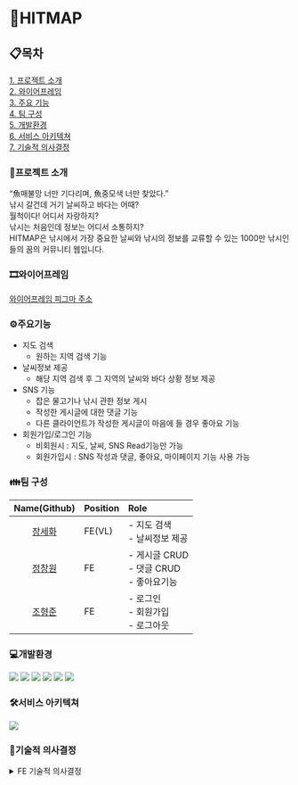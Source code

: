 # 🦈HITMAP 

## 📋목차
[1. 프로젝트 소개](#프로젝트-소개)<br>
[2. 와이어프레임](#와이어프레임)<br>
[3. 주요 기능](#주요기능)<br>
[4. 팀 구성](#팀-구성)<br>
[5. 개발환경](#개발환경)<br>
[6. 서비스 아키텍쳐](#서비스-아키텍쳐)<br>
[7. 기술적 의사결정](#기술적-의사결정)<br>

### 📢프로젝트 소개
“魚매불망 너만 기다리며, 魚중모색 너만 찾았다.”<br>
낚시 갈건데 거기 날씨하고 바다는 어때?<br>
월척이다! 어디서 자랑하지?<br>
낚시는 처음인데 정보는 어디서 소통하지?<br>
HITMAP은 낚시에서 가장 중요한 날씨와 낚시의 정보를 교류할 수 있는 1000만 낚시인들의 꿈의 커뮤니티 웹입니다.

### 🎞와이어프레임
[와이어프레임 피그마 주소](https://www.figma.com/file/aErc5QVbie2cn4veOGPHG4/%ED%9E%88%ED%8A%B8%EB%A7%B5?node-id=87%3A933&t=x7Q80r2fdpCvSPue-0)


### ⚙주요기능
- 지도 검색
  - 원하는 지역 검색 기능
- 날씨정보 제공 
  - 해당 지역 검색 후 그 지역의 날씨와 바다 상황 정보 제공
- SNS 기능
  - 잡은 물고기나 낚시 관한 정보 게시
  - 작성한 게시글에 대한 댓글 기능
  - 다른 클라이언트가 작성한 게시글이 마음에 들 경우 좋아요 기능
- 회원가입/로그인 기능
  - 비회원시 : 지도, 날씨, SNS Read기능만 가능
  - 회원가입시 : SNS 작성과 댓글, 좋아요, 마이페이지 기능 사용 가능


### 👪팀 구성
|Name(Github)|Position|Role|
|:---:|:---|:---|
|[장세화](https://github.com/saehwa95)|FE(VL)|- 지도 검색<br> - 날씨정보 제공<br>|
|[정창원](https://github.com/jungjang)|FE|- 게시글 CRUD<br> - 댓글 CRUD <br> - 좋아요기능|
|[조형준](https://github.com/cho98)|FE|- 로그인<br>- 회원가입<br>- 로그아웃<br>|


### 💻개발환경
<img src="https://img.shields.io/badge/React-61DAFB?style=for-the-badge&logo=React&logoColor=white"> <img src="https://img.shields.io/badge/ReduxToolkit-764ABC?style=for-the-badge&logo=Redux&logoColor=white"> <img src="https://img.shields.io/badge/Axios-5A29E4?style=for-the-badge&logo=Axios&logoColor=white"> <img src="https://img.shields.io/badge/ReactQuery-FF4154?style=for-the-badge&logo=ReactQuery&logoColor=white"> <img src="https://img.shields.io/badge/styledcomponents-DB7093?style=for-the-badge&logo=styled-components&logoColor=white"> <img src="https://img.shields.io/badge/AmazonS3-569A31?style=for-the-badge&logo=Amazon-S3&logoColor=white">

### 🛠서비스 아키텍쳐
<img src="https://user-images.githubusercontent.com/109060295/213470938-40a9e7a2-9d98-4d3e-ac57-49829e3c69e2.png" />

### 📌기술적 의사결정
<details>
<summary>FE 기술적 의사결정</summary>
<div markdown="1">

  - **리덕스 툴킷**
    - 도입 이유
        - Redux—toolkit은 redux의 단점인 보일러플레이트코드와 복잡한 스토어 설정, 페키지설정을 완화시킴 
        
    - 문제 상황
        - 로그인 기능 전역상태로 Redux-toollkit, React-Query를 생각
    - 해결 방안
        - 1안)React-Query
        - 2안)Redux-toollkit
    - 의견 조율
        - Redux-toollkit을 사용하기에는 상태관리에 대한 개념이 명확하지 않아 기존 사용하던 Redux-toolkit 사용
    - 의견 결정
        - redux toolkit 사용후 추후에 react query로 리팩토링할 예정
  
  - **리액트 쿼리 도입**
    - 도입 이유
        - 너무 길고 불필요한 리덕스 툴킷의 boiler plate
        - 서버 데이터를 지역적으로 써야할 경우 이를 효율적으로 관리하고 싶었음
        - 에러 핸들링을 하고 싶을 때 필요한 작업들을 지원해줌
    - 문제 상황
        - 하나의 컴포넌트 안에서만 쓰일 데이터를 굳이 전역으로 상태를 관리해야할까,<br>
        라는 의문이 생김
        → 데이터가 필요한 부분을 지역/전역 범위를 나누어 상태를 관리하기 위해 <br>
            이를 해결할 수 있는 라이브러리를 찾아봄
    - 해결 방안
        - 1안) RTK-Query
        - 2안) Apollo
        - 3안) React-Query
    - 의견 조율
        - 1안) RTK-Query
            - 결국 리덕스의 구조를 따라야했음
            - 참고할 자료가 적어 주어진 기간 내에 숙지하고 적용시킬 수 있는가에 대한 의문
        - 2안) Apollo
            - 스키마를 정의해야하는 번거로움(자유도문제)
            - return하려는 data 가 무엇인지 사용자가 보내는 data가 무엇일지 정의하는게<br>
            익숙치 않아 시간적 부담 가능성
        - 3안) React-Query
            - key값 관리 방식 등을 스스로 결정 자유도가 있지만 <br>
            스스로 패턴을 작성하는데 고민 필요
            - 비동기 함수를 분리해서 작성하는 것이 유지보수에 편리
    - 의견 결정
        - 세 가지 대체안을 고민해본 결과 <br>
        주어진 프로젝트 기간 안에 적용시키고 진행하기 위해서는<br>
        시간적 제한을 고려해야했음
        → 🎉 자유도가 높고 바로 적용시켜 볼 수 있는 React-Query로 결정
  
  - **코드 컨벤션**
    - 도입 이유
        - 협업으로  진행되는 프로젝트이기 때문에 코드 가독성 및 일관성을 위해 코드를 규칙 안에서 작성하려는 노력이 필요하다.
    - 문제 상황
        - 개발을 공부하는 입장에서 그때 그때 작성하는 코드 방식이 바뀐다.
        - 코드 작성자에 따라 import 순서, 변수 및 함수 작성 방식이 달라 코드 일관성이 부족하다.
    - 해결 방안
        - 코드 컨벤션을 정해서 최대한 코드 일관성을 유지시켜본다.
    - 의견 조율
        - 규칙을 세세하게 정하기 보다 우선 우리 조에서 지킬 수 있는 만큼의 규칙을 정해서 코드 컨벤션을 맞춰나간다.
    - 의견 결정
        - import 및 컴포넌트 내부 로직 순서를 우리만의 규칙으로 만들어 작성한다.
  
  - **지도 API 프론트엔드 구현**
    - 도입 이유
        - 오픈 API를 활용해 좀 더 빠른 기능 구현을 진행하기 위함
    - 문제 상황
        - 키워드 검색과 일치하는 위치 정보 제공에 대한 데이터 처리 방식을 어떻게 진행하는게 좋을지 고민하고 결정해야하는 상황 발생
    - 해결 방안
        - 1안 ) 낚시 할 수 있는 장소에 대한 위치를 백엔드 DB에 저장하고, 유저가 검색하는 키워드와 일치하는 장소만 지도에 띄워준다.
        - 2안 ) 지도를 보여주기 위해서 오픈 API를 사용한다면 데이터 활용도 오픈 API에서 제공하는 응답 결과를 활용한다.
    - 의견 조율
        - 카카오 지도 API에서 제공하는 장소 검색 서비스 중 **`keywordSearch()`**  메소드를 활용하면 로컬 REST API 키워드로 장소 검색의 응답 결과를 보여준다.
    - 의견 결정
        - 카카오 지도 API를 활용해 검색 결과를 마커 표시로 제공하기로 결정
  
  - **set cookie**
    - 도입 이유
        - 사용자의 로그인/비로그인 상태에 따라서 서비스의 접근 권한을 다르게 해야했음<br>
          → 따라서 사용자의 상태에 따라 접근 권한을 나누는 ‘기준점’ 을 만들기 위해 도입
        
    - 문제 상황
        - 백엔드에서 토큰들을 다 관리
        → 서버와의 요청이 오고가는 분기에서만 토큰 기반 접근 권한에 따른 처리가 가능했음<br>
            (ex. 비로그인 상태의 클라이언트도 실제 글 작성은 못하지만<br>
                  글 작성 페이지까지는 들어가지는 문제 생김)
    - 해결 방안
        - 1안) 로그인기능이 필요한 버튼을 누르면 서버에 데이터를 전송하여 권한 판단
        - 2안) setCookie()를 통해 쿠키에 토큰을 추가적으로 저장하고 이를 활용
    - 의견 조율
        - 1안의 경우, 권한 판단을 통한 서비스 접근처리일 뿐인데 <br>
        이러한 모든 경우마다 서버와의 데이터 통신이 이루어지는게 <br>
        불필요하지 않을까 의문점 생김
    - 의견 결정
        - 백엔드에서 토큰 기반으로 사용자의 로그인/비로그인 상태 관리하는 것 이외에도<br>
        setCookie()를 통해 쿠키에 토큰을 추가적으로 저장하고 <br>
        이를 기준점으로 삼고 활용하기로 결정
</div>
</details>
